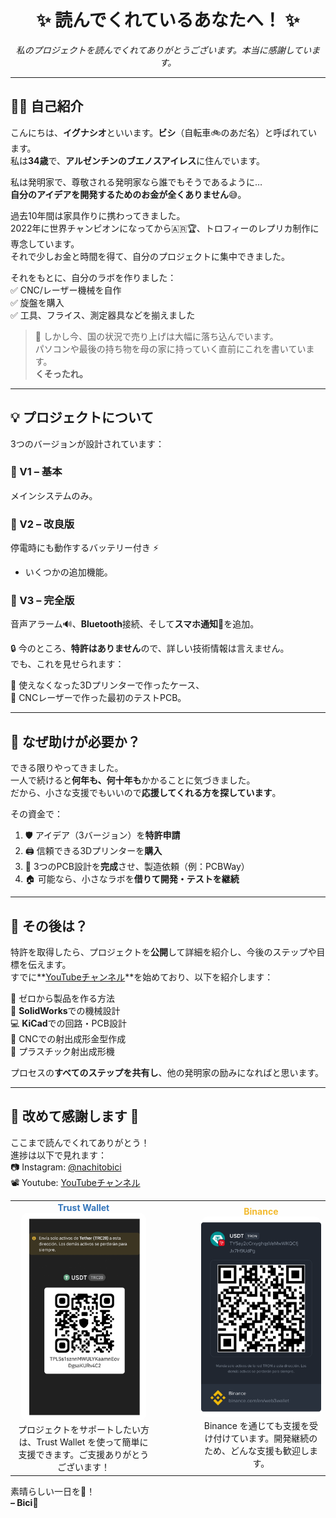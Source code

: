 <h1 align="center">✨ 読んでくれているあなたへ！ ✨</h1>

<p align="center"><i>私のプロジェクトを読んでくれてありがとうございます。本当に感謝しています。</i></p>

---

## 🙋‍♂️ 自己紹介

こんにちは、**イグナシオ**といいます。**ビシ**（自転車🚲のあだ名）と呼ばれています。  
私は**34歳**で、**アルゼンチンのブエノスアイレス**に住んでいます。

私は発明家で、尊敬される発明家なら誰でもそうであるように…  
**自分のアイデアを開発するためのお金が全くありません**😅。

過去10年間は家具作りに携わってきました。  
2022年に世界チャンピオンになってから🇦🇷🏆、トロフィーのレプリカ制作に専念しています。  
それで少しお金と時間を得て、自分のプロジェクトに集中できました。

それをもとに、自分のラボを作りました：  
✅ CNC/レーザー機械を自作  
✅ 旋盤を購入  
✅ 工具、フライス、測定器具などを揃えました

> 🧨 しかし今、国の状況で売り上げは大幅に落ち込んでいます。  
パソコンや最後の持ち物を母の家に持っていく直前にこれを書いています。  
**くそったれ。**

---

## 💡 プロジェクトについて

3つのバージョンが設計されています：

### 🔹 V1 – 基本  
メインシステムのみ。

### 🔸 V2 – 改良版  
停電時にも動作するバッテリー付き ⚡  
+ いくつかの追加機能。

### 🔺 V3 – 完全版  
音声アラーム🔊、**Bluetooth**接続、そして**スマホ通知**📲を追加。

🔒 今のところ、**特許はありません**ので、詳しい技術情報は言えません。  
でも、これを見せられます：

🧩 使えなくなった3Dプリンターで作ったケース、  
💾 CNCレーザーで作った最初のテストPCB。

---

## 🤝 なぜ助けが必要か？

できる限りやってきました。  
一人で続けると**何年も、何十年も**かかることに気づきました。  
だから、小さな支援でもいいので**応援してくれる方を探しています**。

その資金で：

1. 🛡 アイデア（3バージョン）を**特許申請**  
2. 🖨 信頼できる3Dプリンターを**購入**  
3. 📐 3つのPCB設計を**完成**させ、製造依頼（例：PCBWay）  
4. 🏠 可能なら、小さなラボを**借りて開発・テストを継続**

---

## 🚀 その後は？

特許を取得したら、プロジェクトを**公開**して詳細を紹介し、今後のステップや目標を伝えます。  
すでに**[YouTubeチャンネル](https://www.youtube.com/@BissiclettasLaboratory)**を始めており、以下を紹介します：

🧠 ゼロから製品を作る方法  
🧩 **SolidWorks**での機械設計  
💻 **KiCad**での回路・PCB設計  
🔩 CNCでの射出成形金型作成  
🥽 プラスチック射出成形機

プロセスの**すべてのステップを共有し**、他の発明家の励みになればと思います。

---

## 💬 改めて感謝します 🙏

ここまで読んでくれてありがとう！  
進捗は以下で見れます：  
📷 Instagram: [@nachitobici](https://instagram.com/nachitobici)  
📽 Youtube: [YouTubeチャンネル](https://www.youtube.com/@BissiclettasLaboratory)

<table> <tr> <td align="center"> <span style="color:#3375bb; font-weight:bold;">Trust Wallet</span><br/> <img src="https://github.com/BissiclettaLaboratory/Project/blob/Project-txt-languages/Project-Images/TrustWallet.png?raw=true" width="200" style="border-radius:10px;"/><br/> プロジェクトをサポートしたい方は、Trust Wallet を使って簡単に支援できます。ご支援ありがとうございます！ </td> <td width="50"></td> <td align="center"> <span style="color:#f3ba2f; font-weight:bold;">Binance</span><br/> <img src="https://github.com/BissiclettaLaboratory/Project/blob/Project-txt-languages/Project-Images/Binance.png?raw=true" width="200" style="border-radius:10px;"/><br/> Binance を通じても支援を受け付けています。開発継続のため、どんな支援も歓迎します。 </td> </tr> </table>

素晴らしい一日を🦾！  
**– Bici**💚
